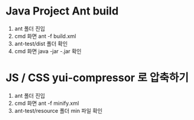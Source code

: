 # Java Project Ant build

1. ant 폴더 진입  
2. cmd 화면 ant -f build.xml  
3. ant-test/dist 폴더 확인  
4. cmd 화면 java -jar -.jar 확인  
  
# JS / CSS yui-compressor 로 압축하기  

1. ant 폴더 진입  
2. cmd 화면 ant -f minify.xml  
3. ant-test/resource 폴더 min 파일 확인
